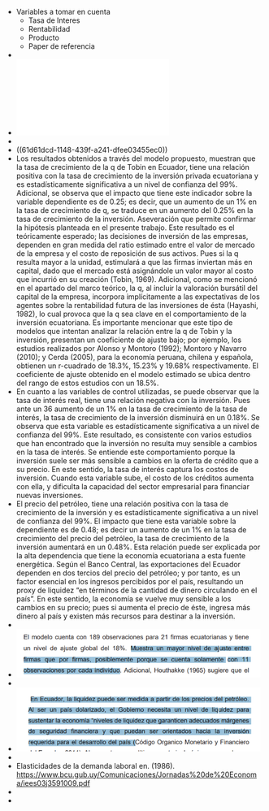 - Variables a tomar en cuenta
	- Tasa de Interes
	- Rentabilidad
	- Producto
	- Paper de referencia
-
- ![Estimación de la q de tobin en ecuador.pdf](../assets/Estimación_de_la_q_de_tobin_en_ecuador_1641563203438_0.pdf)
-
- ((61d61dcd-1148-439f-a241-dfee03455ec0))
- Los resultados obtenidos a través del modelo propuesto, muestran que la tasa de crecimiento de la q de Tobin en Ecuador, tiene una relación positiva con la tasa de crecimiento de la inversión privada ecuatoriana y es estadísticamente significativa  a  un  nivel  de  confianza  del  99%.  Adicional,  se  observa  que  el impacto que tiene este indicador sobre la variable dependiente es de 0.25; es decir, que un aumento de un 1% en la tasa de crecimiento de q, se traduce en un aumento del 0.25% en la tasa de crecimiento de la inversión. Aseveración que permite confirmar la hipótesis planteada en el presente trabajo.  Este resultado es el teóricamente esperado; las decisiones de inversión de las empresas,  dependen  en  gran  medida  del  ratio  estimado  entre  el  valor  de mercado de la empresa y el costo de reposición de sus activos. Pues si la q resulta mayor a la unidad, estimulará a que las firmas inviertan más en capital, dado que el mercado está asignándole un valor mayor al costo que incurrió en su creación (Tobin, 1969).  Adicional, como se mencionó en el apartado del marco teórico, la q, al incluir la valoración  bursátil  del  capital  de  la  empresa,  incorpora  implícitamente  a  las expectativas de los agentes sobre la rentabilidad futura de las inversiones de ésta (Hayashi, 1982), lo cual provoca que la q sea clave en el comportamiento de la inversión ecuatoriana.  Es  importante  mencionar  que  este  tipo  de  modelos  que  intentan  analizar  la relación entre la q de Tobin y la inversión, presentan un coeficiente de ajuste bajo;  por  ejemplo,  los  estudios  realizados  por  Alonso  y  Montoro  (1992); Montoro y Navarro (2010); y Cerda (2005),  para la economía peruana, chilena y  española,  obtienen  un  r-cuadrado  de  18.3%,  15.23%  y  19.68% respectivamente. El coeficiente de ajuste obtenido en el modelo estimado  se ubica dentro del  rango de estos estudios con un 18.5%.
- En cuanto a las variables de control utilizadas, se puede observar que la tasa de  interés  real,  tiene  una  relación  negativa  con  la  inversión. Pues  ante  un 36 aumento de un 1% en la tasa de crecimiento de la tasa de interés, la tasa de crecimiento  de  la  inversión  disminuirá  en  un  0.18%.  Se  observa que  esta variable es estadísticamente significativa a un nivel de confianza del 99%. Este resultado,  es  consistente  con  varios  estudios  que  han  encontrado  que  la inversión no resulta muy sensible a cambios en la tasa de interés. Se entiende este comportamiento porque la inversión suele ser más sensible a cambios en la oferta de crédito que a su precio. En este sentido, la tasa de interés captura los  costos  de  inversión.  Cuando esta  variable  sube,  el  costo  de  los  créditos aumenta con ella, y dificulta la capacidad del sector empresarial para financiar nuevas inversiones.
- El precio del petróleo, tiene una relación positiva con la tasa de crecimiento de la inversión y es estadísticamente significativa a un nivel de confianza del 99%. El impacto que tiene esta variable sobre la dependiente es de 0.48; es decir un aumento de un 1% en la tasa de crecimiento del precio del petróleo, la tasa de crecimiento de la inversión aumentará en un 0.48%. Esta relación puede ser explicada  por  la  alta  dependencia  que  tiene  la  economía  ecuatoriana  a  esta fuente  energética.  Según  el  Banco  Central,  las  exportaciones  del  Ecuador dependen  en  dos  tercios  del  precio  del  petróleo;  y  por  tanto,  es  un  factor esencial en los ingresos percibidos por el país, resultando un proxy de liquidez “en términos de la cantidad de dinero circulando en el país”. En este sentido, la economía se vuelve muy sensible a los cambios en su precio; pues si aumenta el  precio  de  éste,  ingresa  más  dinero  al  país  y  existen  más  recursos  para destinar a la inversión.
-
- ![image.png](../assets/image_1642021598554_0.png)
-
- ![image.png](../assets/image_1642029864303_0.png)
-
- Elasticidades de la demanda laboral en. (1986). https://www.bcu.gub.uy/Comunicaciones/Jornadas%20de%20Economa/iees03j3591009.pdf
- ‌
-